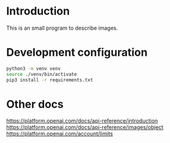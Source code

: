 # Introduction
This is an small program to describe images.

# Development configuration

```bash
python3 -m venv venv 
source ./venv/bin/activate
pip3 install -r requirements.txt
```

# Other docs
https://platform.openai.com/docs/api-reference/introduction
https://platform.openai.com/docs/api-reference/images/object
https://platform.openai.com/account/limits
